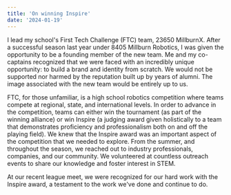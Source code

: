 ```yaml
---
title: 'On winning Inspire'
date: '2024-01-19'
---
```


I lead my school's First Tech Challenge (FTC) team, 23650 MillburnX. After a successful season last year under 8405 Millburn Robotics, I was given the opportunity to be a founding member of the new team. Me and my co-captains recognized that we were faced with an incredibly unique opportunity: to build a brand and identity from scratch. We would not be supported nor harmed by the reputation built up by years of alumni. The image associated with the new team would be entirely up to us.

FTC, for those unfamiliar, is a high school robotics competition where teams compete at regional, state, and international levels. In order to advance in the competition, teams can either win the tournament (as part of the winning alliance) or win Inspire (a judging award given holistically to a team that demonstrates proficiency and professionalism both on and off the playing field). We knew that the Inspire award was an important aspect of the competition that we needed to explore. From the summer, and throughout the season, we reached out to industry professionals, companies, and our community. We volunteered at countless outreach events to share our knowledge and foster interest in STEM. 

At our recent league meet, we were recognized for our hard work with the Inspire award, a testament to the work we've done and continue to do.
